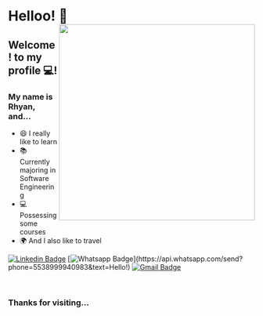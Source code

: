 
# Helloo! 👋 <img align="right" width="400" height="400" src="https://yt3.ggpht.com/ytc/AAUvwnhSDMD2PHySR9zNYgh0TIIBWQTaGRdrtXMz6LmY=s900-c-k-c0x00ffffff-no-rj">
 
## Welcome! to my profile 💻!

### My name is Rhyan, and...
  
 
- 😄 I really like to learn
- 📚 Currently majoring in Software Engineering
- 💻 Possessing some courses
- 🌍 And I also like to travel


 
[![Linkedin Badge](https://img.shields.io/badge/-LinkedIn-blue?style=flat-square&logo=Linkedin&logoColor=white&link=https://www.linkedin.com/in/rhyan-inacio/)](https://www.linkedin.com/in/rhyan-inacio/)
[![Whatsapp Badge](https://img.shields.io/badge/-Whatsapp-4CA143?style=flat-square&labelColor=4CA143&logo=whatsapp&logoColor=white&link=https://api.whatsapp.com/send?phone=5538999940983&text=Hello!)](https://api.whatsapp.com/send?phone=5538999940983&text=Hello!)
[![Gmail Badge](https://img.shields.io/badge/-Gmail-c14438?style=flat-square&logo=Gmail&logoColor=white&link=mailto:rhyanalves68@gmail.com)](mailto:rhyanalves68@gmail.com)
 
 <br/>
 
### Thanks for visiting...
